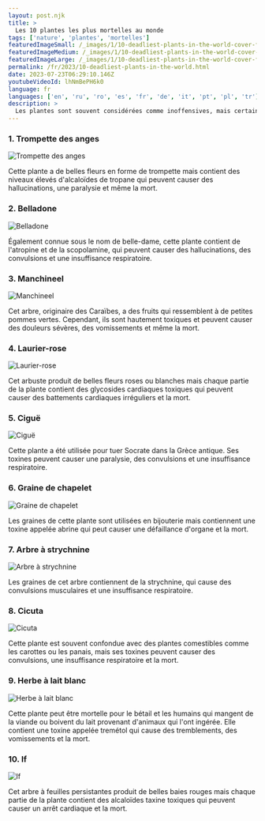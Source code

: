 ```yaml
---
layout: post.njk
title: >
  Les 10 plantes les plus mortelles au monde
tags: ['nature', 'plantes', 'mortelles']
featuredImageSmall: /_images/1/10-deadliest-plants-in-the-world-cover-fr-small.webp
featuredImageMedium: /_images/1/10-deadliest-plants-in-the-world-cover-fr-medium.webp
featuredImageLarge: /_images/1/10-deadliest-plants-in-the-world-cover-fr-large.webp
permalink: /fr/2023/10-deadliest-plants-in-the-world.html
date: 2023-07-23T06:29:10.146Z
youtubeVideoId: lhNmBePH6k0
language: fr
languages: ['en', 'ru', 'ro', 'es', 'fr', 'de', 'it', 'pt', 'pl', 'tr']
description: >
  Les plantes sont souvent considérées comme inoffensives, mais certaines peuvent être mortelles pour les humains et les animaux. Voici les 10 plantes les plus mortelles au monde.
---
```


### 1. Trompette des anges

![Trompette des anges](/_images/c/c871fe8f71a4524304e3a8969388e84b-medium.webp)

Cette plante a de belles fleurs en forme de trompette mais contient des niveaux élevés d'alcaloïdes de tropane qui peuvent causer des hallucinations, une paralysie et même la mort.

### 2. Belladone

![Belladone](/_images/5/51ccf9eaf745923c16fca0a8c83e78d2-medium.webp)

Également connue sous le nom de belle-dame, cette plante contient de l'atropine et de la scopolamine, qui peuvent causer des hallucinations, des convulsions et une insuffisance respiratoire.

### 3. Manchineel

![Manchineel](/_images/7/7b08a45d0f833291f6afac62e5ab2fbd-medium.webp)

Cet arbre, originaire des Caraïbes, a des fruits qui ressemblent à de petites pommes vertes. Cependant, ils sont hautement toxiques et peuvent causer des douleurs sévères, des vomissements et même la mort.

### 4. Laurier-rose

![Laurier-rose](/_images/5/5549bfde9eb13568ffc3c1021b4d8338-medium.webp)

Cet arbuste produit de belles fleurs roses ou blanches mais chaque partie de la plante contient des glycosides cardiaques toxiques qui peuvent causer des battements cardiaques irréguliers et la mort.

### 5. Ciguë

![Ciguë](/_images/2/26f44787765bd17cbda7af6b354bff30-medium.webp)

Cette plante a été utilisée pour tuer Socrate dans la Grèce antique. Ses toxines peuvent causer une paralysie, des convulsions et une insuffisance respiratoire.

### 6. Graine de chapelet

![Graine de chapelet](/_images/1/128c432132ab4835b4fde8742712a9be-medium.webp)

Les graines de cette plante sont utilisées en bijouterie mais contiennent une toxine appelée abrine qui peut causer une défaillance d'organe et la mort.

### 7. Arbre à strychnine

![Arbre à strychnine](/_images/2/2687cba70275e5d4ecf51050676eaa48-medium.webp)

Les graines de cet arbre contiennent de la strychnine, qui cause des convulsions musculaires et une insuffisance respiratoire.

### 8. Cicuta

![Cicuta](/_images/0/0707c0fbef3356ad63fdc9d45328a9dc-medium.webp)

Cette plante est souvent confondue avec des plantes comestibles comme les carottes ou les panais, mais ses toxines peuvent causer des convulsions, une insuffisance respiratoire et la mort.

### 9. Herbe à lait blanc

![Herbe à lait blanc](/_images/d/d4525c96565049cc4c57921e8a783780-medium.webp)

Cette plante peut être mortelle pour le bétail et les humains qui mangent de la viande ou boivent du lait provenant d'animaux qui l'ont ingérée. Elle contient une toxine appelée tremétol qui cause des tremblements, des vomissements et la mort.

### 10. If

![If](/_images/9/942ec0bcb183023a0e01ea2611f7acfa-medium.webp)

Cet arbre à feuilles persistantes produit de belles baies rouges mais chaque partie de la plante contient des alcaloïdes taxine toxiques qui peuvent causer un arrêt cardiaque et la mort.

